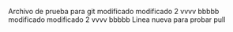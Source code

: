 Archivo de prueba para git
modificado
modificado 2
vvvv
bbbbb
modificado
modificado 2
vvvv
bbbbb
Linea nueva para probar pull
